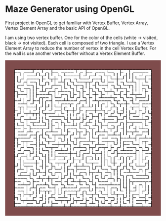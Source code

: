 # Maze Generator using OpenGL

First project in OpenGL to get familiar with Vertex Buffer, Vertex Array, Vertex Element Array and the basic API of OpenGL.

I am using two vertex buffer. One for the color of the cells (white -> visited, black -> not visited). Each cell is composed of two triangle. I use a Vertex Element Array to reduce the number of vertex in the cell Vertex Buffer.
For the wall is use another vertex buffer without a Vertex Element Buffer.

![Maze OpenLG](images/maze.png)
